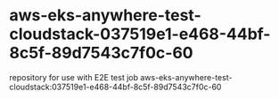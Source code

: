 # aws-eks-anywhere-test-cloudstack-037519e1-e468-44bf-8c5f-89d7543c7f0c-60
repository for use with E2E test job aws-eks-anywhere-test-cloudstack:037519e1-e468-44bf-8c5f-89d7543c7f0c-60
